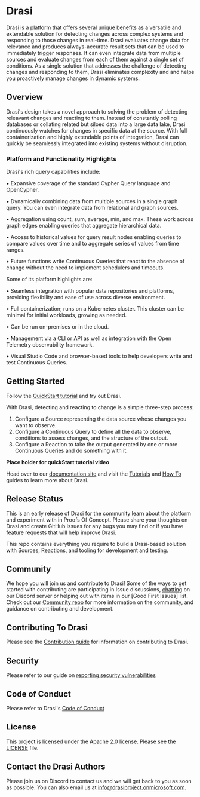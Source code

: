 # Drasi
Drasi is a platform that offers several unique benefits as a versatile and extendable solution for detecting changes across complex systems and responding to those changes in real-time. Drasi evaluates change data for relevance and produces always-accurate result sets that can be used to immediately trigger responses. It can even integrate data from multiple sources and evaluate changes from each of them against a single set of conditions. As a single solution that addresses the challenge of detecting changes and responding to them, Drasi eliminates complexity and and helps you proactively manage changes in dynamic systems.

## Overview
Drasi's design takes a novel approach to solving the problem of detecting releavant changes and reacting to them. Instead of constantly polling databases or collating related but siloed data into a large data lake, Drasi continuously watches for changes in specific data at the source. With full containerization and highly extendable points of integration, Drasi can quickly be seamlessly integrated into existing systems without disruption.
### Platform and Functionality Highlights
Drasi's rich query capabilities include:

•	Expansive coverage of the standard Cypher Query language and OpenCypher.

•	Dynamically combining data from multiple sources in a single graph query. You can even integrate data from relational and graph sources. 

•	Aggregation using count, sum, average, min, and max. These work across graph edges enabling queries that aggregate hierarchical data.

•	Access to historical values for query result nodes enabling queries to compare values over time and to aggregate series of values from time ranges.

•	Future functions  write Continuous Queries that react to the absence of change without the need to implement schedulers and timeouts.


Some of its platform highlights are:

•	Seamless integration with popular data repositories and platforms, providing flexibility and ease of use across diverse environment.

•	Full containerization; runs on a Kubernetes cluster. This cluster can be minimal for initial workloads, growing as needed.

•	Can be run on-premises or in the cloud.

•	Management via a CLI or API as well as integration with the Open Telemetry observability framework.

•	Visual Studio Code and browser-based tools to help developers write and test  Continuous Queries.

## Getting Started
Follow the [QuickStart tutorial]() and try out Drasi.

With Drasi, detecting and reacting to change is a simple three-step process:
1. Configure a Source representing the data source whose changes you want to observe.
2. Configure a Continuous Query to define all the data to observe, conditions to assess changes, and the structure of the output.
3. Configure a Reaction to take the output generated by one or more Continuous Queries and do something with it.

**Place holder for quickStart tutorial video**

Head over to our [documentation site]() and visit the [Tutorials]() and [How To]() guides to learn more about Drasi.

## Release Status
This is an early release of Drasi for the community learn about the platform and experiment with in Proofs Of Concept. Please share your thoughts on Drasi and create GitHub issues for any bugs you may find or if you have feature requests that will help improve Drasi.

This repo contains everything you require to build a Drasi-based solution with Sources, Reactions, and tooling for development and testing.

## Community
We hope you will join us and contribute to Drasi! Some of the ways to get started with contributing are participating in Issue discussions, [chatting]() on our Discord server or helping out with items in our [Good First Issues] list. Check out our [Community repo]() for more information on the community, and guidance on contributing and development. 

## Contributing To Drasi

Please see the [Contribution guide](CONTRIBUTING.md) for information on contributing to Drasi.

## Security
Please refer to our guide on [reporting security vulnerabilities]()

## Code of Conduct
Please refer to Drasi's [Code of Conduct]()

## License
This project is licensed under the Apache 2.0 license. Please see the [LICENSE]() file.

## Contact the Drasi Authors
Please join us on Discord to contact us and we will get back to you as soon as possible. You can also email us at info@drasiproject.onmicrosoft.com.
